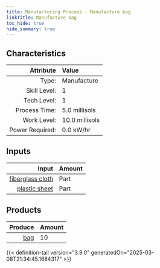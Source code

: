 ```yaml
---
title: Manufacturing Process - Manufacture bag
linkTitle: Manufacture bag
toc_hide: true
hide_summary: true
---
```

<!-- This is generated by the MarsSim HelpGenertor, do not edit. -->


## Characteristics

| Attribute      | Value |
|--------:|:------|
|Type:|Manufacture|
|Skill Level:|1|
|Tech Level:|1|
|Process Time:|5.0 millisols|
|Work Level:|10.0 millisols|
|Power Required:|0.0 kW/hr|

## Inputs

| Input      | Amount |
|--------:|:------|
|[fiberglass cloth](/docs/definitions/part/fiberglass-cloth)|Part|5|
|[plastic sheet](/docs/definitions/part/plastic-sheet)|Part|5|

## Products


| Produce      | Amount |
|--------:|:------|
|[bag](/docs/definitions/null/bag)|10|



{{< definition-tail version="3.9.0" generatedOn="2025-03-08T21:34:45.1684317" >}}



